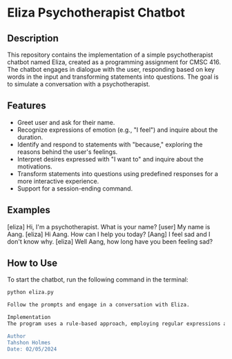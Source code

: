 # Eliza Psychotherapist Chatbot

## Description
This repository contains the implementation of a simple psychotherapist chatbot named Eliza, created as a programming assignment for CMSC 416. The chatbot engages in dialogue with the user, responding based on key words in the input and transforming statements into questions. The goal is to simulate a conversation with a psychotherapist.

## Features
- Greet user and ask for their name.
- Recognize expressions of emotion (e.g., "I feel") and inquire about the duration.
- Identify and respond to statements with "because," exploring the reasons behind the user's feelings.
- Interpret desires expressed with "I want to" and inquire about the motivations.
- Transform statements into questions using predefined responses for a more interactive experience.
- Support for a session-ending command.

## Examples
[eliza] Hi, I'm a psychotherapist. What is your name?
[user] My name is Aang.
[eliza] Hi Aang. How can I help you today?
[Aang] I feel sad and I don't know why.
[eliza] Well Aang, how long have you been feeling sad?



## How to Use
To start the chatbot, run the following command in the terminal:
```bash
python eliza.py

Follow the prompts and engage in a conversation with Eliza.

Implementation
The program uses a rule-based approach, employing regular expressions and predefined responses to simulate speech. It begins by obtaining the user's name, setting up response cycles, and tracking the session status. Eliza then greets the user, processes input based on identified patterns, and cycles through responses. After completing one cycle, the session ends when the user issues an exit command.

Author
Tahshon Holmes
Date: 02/05/2024
